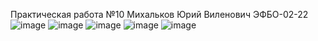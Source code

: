 Практическая работа №10
Михальков Юрий Виленович ЭФБО-02-22
![image](https://github.com/user-attachments/assets/5d8d36b3-44d0-4b3c-ad25-6a301ef141ef)
![image](https://github.com/user-attachments/assets/7c572249-4ec7-4d9f-9db8-36f13cc3aa0d)
![image](https://github.com/user-attachments/assets/55850b92-f148-419c-b85b-e8572c24239f)
![image](https://github.com/user-attachments/assets/acd64a8a-d62e-4130-bfce-f1ca01ba04b1)
![image](https://github.com/user-attachments/assets/9d80c5ed-5b96-46f6-9aaf-a96638326dba)
